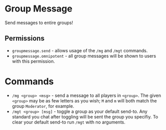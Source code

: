 # Group Message

Send messages to entire groups!

## Permissions

* `groupmessage.send` - allows usage of the `/mg` and `/mgt` commands.
* `groupmessage.omnipotent` - all group messages will be shown to users with this permission.

# Commands

* `/mg <group> <msg>` - send a message to all players in `<group>`. The given `<group>` may be
  as few letters as you wish; `M` and `m` will both match the group `Moderator`, for example.
* `/mgt <group> [msg]` - toggle a group as your default send-to. Any standard you chat after
  toggling will be sent the group you specifiy. To clear your default send-to run `/mgt` with
  no arguments.
